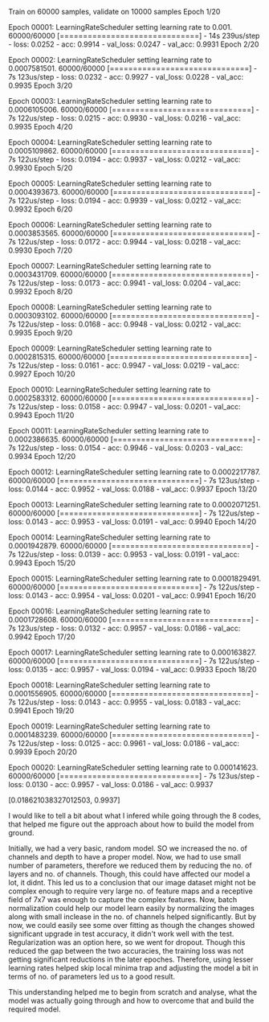 Train on 60000 samples, validate on 10000 samples
Epoch 1/20

Epoch 00001: LearningRateScheduler setting learning rate to 0.001.
60000/60000 [==============================] - 14s 239us/step - loss: 0.0252 - acc: 0.9914 - val_loss: 0.0247 - val_acc: 0.9931
Epoch 2/20

Epoch 00002: LearningRateScheduler setting learning rate to 0.0007581501.
60000/60000 [==============================] - 7s 123us/step - loss: 0.0232 - acc: 0.9927 - val_loss: 0.0228 - val_acc: 0.9935
Epoch 3/20

Epoch 00003: LearningRateScheduler setting learning rate to 0.0006105006.
60000/60000 [==============================] - 7s 122us/step - loss: 0.0215 - acc: 0.9930 - val_loss: 0.0216 - val_acc: 0.9935
Epoch 4/20

Epoch 00004: LearningRateScheduler setting learning rate to 0.0005109862.
60000/60000 [==============================] - 7s 122us/step - loss: 0.0194 - acc: 0.9937 - val_loss: 0.0212 - val_acc: 0.9930
Epoch 5/20

Epoch 00005: LearningRateScheduler setting learning rate to 0.0004393673.
60000/60000 [==============================] - 7s 122us/step - loss: 0.0194 - acc: 0.9939 - val_loss: 0.0212 - val_acc: 0.9932
Epoch 6/20

Epoch 00006: LearningRateScheduler setting learning rate to 0.0003853565.
60000/60000 [==============================] - 7s 122us/step - loss: 0.0172 - acc: 0.9944 - val_loss: 0.0218 - val_acc: 0.9930
Epoch 7/20

Epoch 00007: LearningRateScheduler setting learning rate to 0.0003431709.
60000/60000 [==============================] - 7s 122us/step - loss: 0.0173 - acc: 0.9941 - val_loss: 0.0204 - val_acc: 0.9932
Epoch 8/20

Epoch 00008: LearningRateScheduler setting learning rate to 0.0003093102.
60000/60000 [==============================] - 7s 122us/step - loss: 0.0168 - acc: 0.9948 - val_loss: 0.0212 - val_acc: 0.9935
Epoch 9/20

Epoch 00009: LearningRateScheduler setting learning rate to 0.0002815315.
60000/60000 [==============================] - 7s 122us/step - loss: 0.0161 - acc: 0.9947 - val_loss: 0.0219 - val_acc: 0.9927
Epoch 10/20

Epoch 00010: LearningRateScheduler setting learning rate to 0.0002583312.
60000/60000 [==============================] - 7s 122us/step - loss: 0.0158 - acc: 0.9947 - val_loss: 0.0201 - val_acc: 0.9943
Epoch 11/20

Epoch 00011: LearningRateScheduler setting learning rate to 0.0002386635.
60000/60000 [==============================] - 7s 122us/step - loss: 0.0154 - acc: 0.9946 - val_loss: 0.0203 - val_acc: 0.9934
Epoch 12/20

Epoch 00012: LearningRateScheduler setting learning rate to 0.0002217787.
60000/60000 [==============================] - 7s 123us/step - loss: 0.0144 - acc: 0.9952 - val_loss: 0.0188 - val_acc: 0.9937
Epoch 13/20

Epoch 00013: LearningRateScheduler setting learning rate to 0.0002071251.
60000/60000 [==============================] - 7s 122us/step - loss: 0.0143 - acc: 0.9953 - val_loss: 0.0191 - val_acc: 0.9940
Epoch 14/20

Epoch 00014: LearningRateScheduler setting learning rate to 0.0001942879.
60000/60000 [==============================] - 7s 122us/step - loss: 0.0139 - acc: 0.9953 - val_loss: 0.0191 - val_acc: 0.9943
Epoch 15/20

Epoch 00015: LearningRateScheduler setting learning rate to 0.0001829491.
60000/60000 [==============================] - 7s 122us/step - loss: 0.0143 - acc: 0.9954 - val_loss: 0.0201 - val_acc: 0.9941
Epoch 16/20

Epoch 00016: LearningRateScheduler setting learning rate to 0.0001728608.
60000/60000 [==============================] - 7s 123us/step - loss: 0.0132 - acc: 0.9957 - val_loss: 0.0186 - val_acc: 0.9942
Epoch 17/20

Epoch 00017: LearningRateScheduler setting learning rate to 0.000163827.
60000/60000 [==============================] - 7s 122us/step - loss: 0.0135 - acc: 0.9957 - val_loss: 0.0194 - val_acc: 0.9933
Epoch 18/20

Epoch 00018: LearningRateScheduler setting learning rate to 0.0001556905.
60000/60000 [==============================] - 7s 122us/step - loss: 0.0143 - acc: 0.9955 - val_loss: 0.0183 - val_acc: 0.9941
Epoch 19/20

Epoch 00019: LearningRateScheduler setting learning rate to 0.0001483239.
60000/60000 [==============================] - 7s 122us/step - loss: 0.0125 - acc: 0.9961 - val_loss: 0.0186 - val_acc: 0.9939
Epoch 20/20

Epoch 00020: LearningRateScheduler setting learning rate to 0.000141623.
60000/60000 [==============================] - 7s 123us/step - loss: 0.0130 - acc: 0.9957 - val_loss: 0.0186 - val_acc: 0.9937


[0.018621038327012503, 0.9937]


I would like to tell a bit about what I infered while going through the 8 codes, that helped me figure out the approach about how to  build the model from ground.

Initially, we had a very basic, random model. SO we increased the no. of channels and depth to have a proper model. Now, we had to use small number of parameters, therefore we reduced them by reducing the no. of layers and no. of channels. Though, this could have affected our model a lot, it didnt. This led us to a conclusion that our image dataset might not be complex enough to require very large no. of feature maps and a receptive field of 7x7 was enough to capture the complex features. Now, batch normalization could help our model learn easily by normalizing the images along with small inclease in the no. of channels helped significantly. But by now, we could easily see some over fitting as though the changes showed significant upgrade in test accuracy, it didn't work well with the test. Regularization was an option here, so we went for dropout. Though this reduced the gap between the two accuracies, the training loss was not getting significant reductions in the later epoches. Therefore, using lesser learning rates helped skip local minima trap and adjusting the model a bit in terms of no. of parameters led us to a good result.

This understanding helped me to begin from scratch and analyse, what the model was actually going through and how to overcome that and build the required model.
